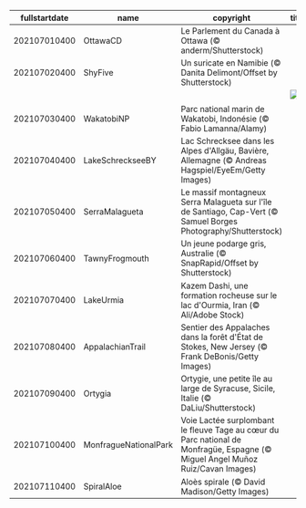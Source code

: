 |fullstartdate|name|copyright|title|image|
|--|--|--|--|--|
202107010400|OttawaCD|Le Parlement du Canada à Ottawa (© anderm/Shutterstock)||![](/fr-CA/2021/07/202107010400OttawaCD.jpg)|
202107020400|ShyFive|Un suricate en Namibie (© Danita Delimont/Offset by Shutterstock)||![](/fr-CA/2021/07/202107020400ShyFive.jpg)|
||||![](/fr-CA/2021/07/.jpg)|
202107030400|WakatobiNP|Parc national marin de Wakatobi, Indonésie (© Fabio Lamanna/Alamy)||![](/fr-CA/2021/07/202107030400WakatobiNP.jpg)|
202107040400|LakeSchreckseeBY|Lac Schrecksee dans les Alpes d'Allgäu, Bavière, Allemagne (© Andreas Hagspiel/EyeEm/Getty Images)||![](/fr-CA/2021/07/202107040400LakeSchreckseeBY.jpg)|
202107050400|SerraMalagueta|Le massif montagneux Serra Malagueta sur l'île de Santiago, Cap-Vert (© Samuel Borges Photography/Shutterstock)||![](/fr-CA/2021/07/202107050400SerraMalagueta.jpg)|
202107060400|TawnyFrogmouth|Un jeune podarge gris, Australie (© SnapRapid/Offset by Shutterstock)||![](/fr-CA/2021/07/202107060400TawnyFrogmouth.jpg)|
202107070400|LakeUrmia|Kazem Dashi, une formation rocheuse sur le lac d'Ourmia, Iran (© Ali/Adobe Stock)||![](/fr-CA/2021/07/202107070400LakeUrmia.jpg)|
202107080400|AppalachianTrail|Sentier des Appalaches dans la forêt d'État de Stokes, New Jersey (© Frank DeBonis/Getty Images)||![](/fr-CA/2021/07/202107080400AppalachianTrail.jpg)|
202107090400|Ortygia|Ortygie, une petite île au large de Syracuse, Sicile, Italie (© DaLiu/Shutterstock)||![](/fr-CA/2021/07/202107090400Ortygia.jpg)|
202107100400|MonfragueNationalPark|Voie Lactée surplombant le fleuve Tage au cœur du Parc national de Monfragüe, Espagne (© Miguel Angel Muñoz Ruiz/Cavan Images)||![](/fr-CA/2021/07/202107100400MonfragueNationalPark.jpg)|
202107110400|SpiralAloe|Aloès spirale (© David Madison/Getty Images)||![](/fr-CA/2021/07/202107110400SpiralAloe.jpg)|
